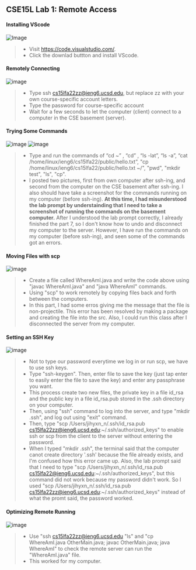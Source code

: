 ## CSE15L Lab 1: Remote Access


#### **Installing VScode**
![Image](1screenshot1.png)
> * Visit https://code.visualstudio.com/.
> * Click the downlad buttton and install VScode.




#### **Remotely Connecting**
![image](1screenshot2.png)

> * Type ssh cs15lfa22zz@ieng6.ucsd.edu, but replace zz with your own course-specific account letters.
> * Type the password for course-specific account
> * Wait for a few seconds to let the computer (client) connect to a computer in the CSE basement (server).




#### **Trying Some Commands**
![image](1screenshot3_1.png)
![image](1screenshot3_2.png)

> * Type and run the commands of “cd ~” , “cd” , “ls -lat”, “ls -a”, “cat /home/linux/ieng6/cs15lfa22/public/hello.txt”, "cp /home/linux/ieng6/cs15lfa22/public/hello.txt ~/", "pwd", "mkdir test", "ls", "cp".
> * I posted two pictures, first from own computer after ssh-ing, and second from the computer on the CSE basement after ssh-ing. I also should have take a screenshot for the commands running on my computer (before ssh-ing). **At this time, I had misunderstood the lab prompt by understainding that I need to take a screenshot of running the commands on the basement computer.** After I understood the lab prompt correctly, I already finished the part 7, so I don't know how to undo and disconnect my computer to the server. However, I have run the commands on my computer (before ssh-ing), and seen some of the commands got an errors. 




#### **Moving Files with scp**
![image](1screenshot4.png)

> * Create a file called WhereAmI.java and write the code above using "javac WhereAmI.java" and "java WhereAmI" commands.
> * Using "scp" to work remotely by copying files back and forth between the computers.
> * In this part, I had some erros giving me the message that the file is non-projectile. This error has been resolved by making a package and creating the file into the src. Also, I could run this class after I disconnected the server from my computer.




#### **Setting an SSH Key**
![image](1screenshot5.png)

> * Not to type our password everytime we log in or run scp, we have to use ssh keys.
> * Type "ssh-keygen". Then, enter file to save the key (just tap enter to easily enter the file to save the key) and enter any passphrase you want.
> * This process create two new files, the private key in a file id_rsa and the public key in a file id_rsa.pub stored in the .ssh directory on your computer. 
> * Then, using "ssh" command to log into the server, and type "mkdir .ssh", and log out using "exit" command.
> * Then, type "scp /Users/jihyxn_n/.ssh/id_rsa.pub cs15lfa22zz@ieng6.ucsd.edu:~/.ssh/authorized_keys" to enable ssh or scp from the client to the server without entering the password.
> * When I typed "mkdir .ssh", the terminal said that the computer canot create directory '.ssh' because the file already exists, and I'm confused how this error came up. Also, the lab prompt said that I need to type "scp /Users/jihyxn_n/.ssh/id_rsa.pub cs15lfa22@ieng6.ucsd.edu:~/.ssh/authorized_keys", but this command did not work because my password didn't work. So I used "scp /Users/jihyxn_n/.ssh/id_rsa.pub cs15lfa22zz@ieng6.ucsd.edu:~/.ssh/authorized_keys" instead of what the promt said, the password worked. 




#### **Optimizing Remote Running**
![image](1screenshot6.png)

> * Use "ssh cs15lfa22zz@ieng6.ucsd.edu "ls" and "cp WhereAmI.java OtherMain.java; javac OtherMain.java; java WhereAmI" to check the remote server can run the "WhereAmI.java" file. 
> * This worked for my computer.

